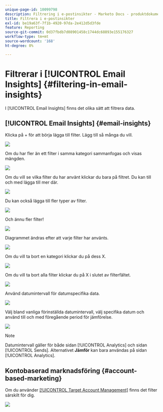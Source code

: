 ```yaml
---
unique-page-id: 10099798
description: Filtrering i e-postinsikter - Marketo Docs - produktdokumentation
title: Filtrera i e-postinsikter
exl-id: be19a63f-7f1b-4920-97da-2e412d5d3fde
feature: Reporting
source-git-commit: 0d37fbdb7d08901458c1744dc68893e155176327
workflow-type: tm+mt
source-wordcount: '168'
ht-degree: 0%

---
```


# Filtrerar i [!UICONTROL Email Insights] {#filtering-in-email-insights}

I [!UICONTROL Email Insights] finns det olika sätt att filtrera data.

## [!UICONTROL Email Insights] {#email-insights}

Klicka på + för att börja lägga till filter. Lägg till så många du vill.

![](assets/one-2.png)

Om du har fler än ett filter i samma kategori sammanfogas och visas mängden.

![](assets/state.png)

Om du vill se vilka filter du har använt klickar du bara på filtret. Du kan till och med lägga till mer där.

![](assets/states.png)

Du kan också lägga till fler typer av filter.

![](assets/os.png)

Och ännu fler filter!

![](assets/more-filters.png)

Diagrammet ändras efter att varje filter har använts.

![](assets/filtered-chart.png)

Om du vill ta bort en kategori klickar du på dess X.

![](assets/filter1.png)

Om du vill ta bort alla filter klickar du på X i slutet av filterfältet.

![](assets/filter2.png)

Använd datumintervall för datumspecifika data.

![](assets/date-click.png)

Välj bland vanliga förinställda datumintervall, välj specifika datum och använd till och med föregående period för jämförelse.

![](assets/date-range.png)

>[!NOTE]
>
>Datumintervall gäller för både sidan [!UICONTROL Analytics] och sidan [!UICONTROL Sends]. Alternativet **Jämför** kan bara användas på sidan [!UICONTROL Analytics].

## Kontobaserad marknadsföring {#account-based-marketing}

Om du använder [[!UICONTROL Target Account Management]](https://docs.marketo.com/display/DOCS/Account+Based+Marketing+Overview) finns det filter särskilt för dig.

![](assets/abm.png)
